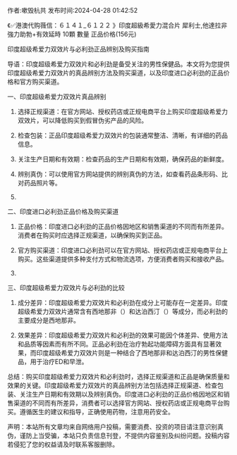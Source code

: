 <p>作者:嗽毁杭共 发布时间:2024-04-28 01:42:52</p>
<p>《✅港澳代购薇信：６１４１_６１２２ 》印度超級希愛力混合片 犀利士,他達拉非 強力助勃+有效延時 10顆 數量 正品价格(156元) </p>
									<p></p><p>印度超级希爱力双效片与必利劲正品辨别及购买指南</p><p>导语：印度超级希爱力双效片和必利劲是备受关注的男性保健品。本文将为您提供印度超级希爱力双效片的真品辨别方法及购买渠道，以及印度进口必利劲的正品价格和官方购买渠道。</p><p></p><p>一、印度超级希爱力双效片真品辨别</p><ol style class><li><p>选择正规渠道：在官方网站、授权药店或正规电商平台上购买印度超级希爱力双效片，可以降低购买到假冒伪劣产品的风险。</p></li><li><p>检查包装：正品印度超级希爱力双效片的包装通常整洁、清晰，有详细的药品信息。</p></li><li><p>关注生产日期和有效期：检查药品的生产日期和有效期，确保药品的新鲜度。</p></li><li><p>辨别真伪：可以使用官方网站提供的辨别真伪的方法，如查看药品条形码、比对药品照片等。</p></li><li><p></p></li></ol><p>二、印度进口必利劲正品价格及购买渠道</p><ol style class><li><p>正品价格：印度进口必利劲的正品价格因地区和销售渠道的不同而有所差异。消费者在购买时应选择正规渠道，以确保购买到正品。</p></li><li><p>官方购买渠道：印度进口必利劲可以在官方网站、授权药店或正规电商平台上购买。这些渠道提供多种支付方式和物流选项，方便消费者购买和接收产品。</p></li><li><p></p></li></ol><p>三、印度超级希爱力双效片与必利劲的比较</p><ol style class><li><p>成分差异：印度超级希爱力双效片和必利劲在成分上可能存在一定差异。印度超级希爱力双效片通常含有西地那非（）和达泊西汀（）等成分，而必利劲的主要成分是西地那非。</p></li><li><p>效果差异：印度超级希爱力双效片和必利劲的效果可能因个体差异、使用方法和品质等因素而有所不同。正品必利劲在治疗勃起功能障碍方面具有显著效果，而印度超级希爱力双效片则是一种结合了西地那非和达泊西汀的男性保健品，用于治疗ED和早泄。</p></li></ol><p>总结：购买印度超级希爱力双效片和必利劲时，选择正规渠道和正品是确保质量和效果的关键。印度超级希爱力双效片的真品辨别方法包括选择正规渠道、检查包装、关注生产日期和有效期以及辨别真伪。印度进口必利劲的正品价格因地区和销售渠道的不同而有所差异，消费者可以选择官方网站、授权药店或正规电商平台购买。遵循医生的建议和指导，正确使用药物，注意用药安全。</p><p></p><p></p><p></p>				声明：本站所有文章均来自网络用户投稿，需要消费、投资的项目请注意识别真伪，谨防上当受骗，本站只负责信息刊登，不提供内容鉴别及纠纷问题。投稿内容若侵犯了您的权益请及时联系客服删除。				
